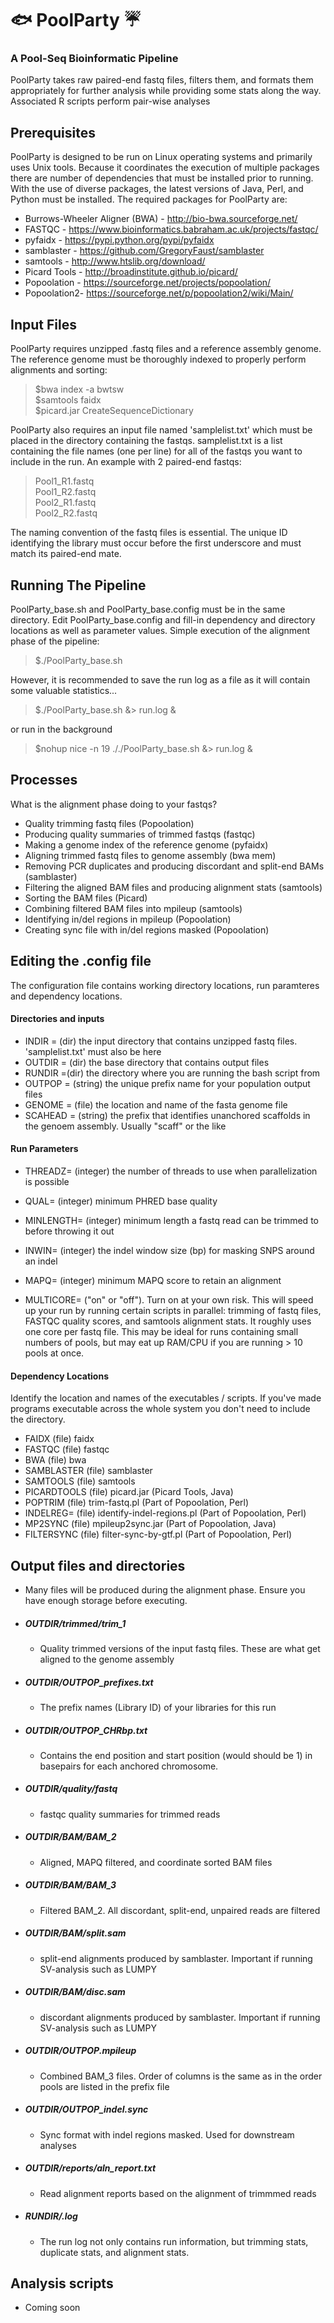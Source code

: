 # :fish: PoolParty :umbrella:

### A Pool-Seq Bioinformatic Pipeline

PoolParty takes raw paired-end fastq files, filters them, and formats them appropriately for further analysis while providing some stats along the way. Associated R scripts perform pair-wise analyses

## Prerequisites

PoolParty is designed to be run on Linux operating systems and primarily uses Unix tools. Because it coordinates the execution of multiple packages there are number of dependencies that must be installed prior to running. With the use of diverse packages, the latest versions of Java, Perl, and Python must be installed. The required packages for PoolParty are:

- Burrows-Wheeler Aligner (BWA) - http://bio-bwa.sourceforge.net/  
- FASTQC - https://www.bioinformatics.babraham.ac.uk/projects/fastqc/  
- pyfaidx - https://pypi.python.org/pypi/pyfaidx  
- samblaster - https://github.com/GregoryFaust/samblaster  
- samtools - http://www.htslib.org/download/  
- Picard Tools - http://broadinstitute.github.io/picard/  
- Popoolation - https://sourceforge.net/projects/popoolation/  
- Popoolation2- https://sourceforge.net/p/popoolation2/wiki/Main/  

## Input Files

PoolParty requires unzipped .fastq files and a reference assembly genome. The reference genome must be thoroughly indexed to properly perform alignments and sorting:

> $bwa index -a bwtsw  
> $samtools faidx  
> $picard.jar CreateSequenceDictionary  

PoolParty also requires an input file named 'samplelist.txt' which must be placed in the directory containing the fastqs. samplelist.txt is a list containing the file names (one per line) for all of the fastqs you want to include in the run. An example with 2 paired-end fastqs:

>Pool1_R1.fastq  
>Pool1_R2.fastq  
>Pool2_R1.fastq  
>Pool2_R2.fastq  

The naming convention of the fastq files is essential. The unique ID identifying the library must occur before the first underscore and must match its paired-end mate. 

## Running The Pipeline 

PoolParty_base.sh and PoolParty_base.config must be in the same directory. Edit PoolParty_base.config and fill-in dependency and directory locations as well as parameter values. Simple execution of the alignment phase of the pipeline:

> $./PoolParty_base.sh

However, it is recommended to save the run log as a file as it will contain some valuable statistics...

> $./PoolParty_base.sh &> run.log &

or run in the background 

> $nohup nice -n 19 ././PoolParty_base.sh &> run.log &

## Processes

What is the alignment phase doing to your fastqs? 

- Quality trimming fastq files (Popoolation)  
- Producing quality summaries of trimmed fastqs (fastqc)  
- Making a genome index of the reference genome (pyfaidx)  
- Aligning trimmed fastq files to genome assembly (bwa mem)  
- Removing PCR duplicates and producing discordant and split-end BAMs (samblaster)  
- Filtering the aligned BAM files and producing alignment stats (samtools)  
- Sorting the BAM files (Picard)  
- Combining filtered BAM files into mpileup (samtools)  
- Identifying in/del regions in mpileup (Popoolation)  
- Creating sync file with in/del regions masked (Popoolation)  

## Editing the .config file

The configuration file contains working directory locations, run paramteres and dependency locations.

#### Directories and inputs

- INDIR = (dir) the input directory that contains unzipped fastq files. 'samplelist.txt' must also be here  
- OUTDIR = (dir) the base directory that contains output files  
- RUNDIR =(dir) the directory where you are running the bash script from  
- OUTPOP = (string) the unique prefix name for your population output files  
- GENOME = (file) the location and name of the fasta genome file
- SCAHEAD = (string) the prefix that identifies unanchored scaffolds in the genoem assembly. Usually "scaff" or the like  

#### Run Parameters

- THREADZ= (integer) the number of threads to use when parallelization is possible  
- QUAL= (integer) minimum PHRED base quality  
- MINLENGTH= (integer) minimum length a fastq read can be trimmed to before throwing it out  
- INWIN= (integer) the indel window size (bp) for masking SNPS around an indel  
- MAPQ= (integer) minimum MAPQ score to retain an alignment  

- MULTICORE= ("on" or "off"). Turn on at your own risk. This will speed up your run by running certain scripts in parallel:
   trimming of fastq files, FASTQC quality scores, and samtools alignment stats. It roughly uses one core per fastq file. This may be      ideal for runs containing small numbers of pools, but may eat up RAM/CPU if you are running > 10 pools at once.  
   
#### Dependency Locations
Identify the location and names of the executables / scripts.  If you've made programs executable across the whole system you don't need to include the directory.

- FAIDX (file) faidx  
- FASTQC (file) fastqc  
- BWA (file) bwa  
- SAMBLASTER (file) samblaster  
- SAMTOOLS (file) samtools  
- PICARDTOOLS (file) picard.jar (Picard Tools, Java)  
- POPTRIM (file) trim-fastq.pl (Part of Popoolation, Perl)  
- INDELREG= (file) identify-indel-regions.pl (Part of Popoolation, Perl)  
- MP2SYNC (file) mpileup2sync.jar (Part of Popoolation, Java)  
- FILTERSYNC (file) filter-sync-by-gtf.pl (Part of Popoolation, Perl)  

## Output files and directories
- Many files will be produced during the alignment phase. Ensure you have enough storage before executing.

- ##### OUTDIR/trimmed/trim_1  
  - Quality trimmed versions of the input fastq files. These are what get aligned to the genome assembly 

- ##### OUTDIR/OUTPOP_prefixes.txt  
  - The prefix names (Library ID) of your libraries for this run 

- ##### OUTDIR/OUTPOP_CHRbp.txt  
  - Contains the end position and start position (would should be 1) in basepairs for each anchored chromosome.

- ##### OUTDIR/quality/fastq  
  - fastqc quality summaries for trimmed reads  

- ##### OUTDIR/BAM/BAM_2  
  - Aligned, MAPQ filtered, and coordinate sorted BAM files  

- ##### OUTDIR/BAM/BAM_3  
  - Filtered BAM_2. All discordant, split-end, unpaired reads are filtered   

- ##### OUTDIR/BAM/split.sam  
  - split-end alignments produced by samblaster. Important if running SV-analysis such as LUMPY

- ##### OUTDIR/BAM/disc.sam  
  - discordant alignments produced by samblaster. Important if running SV-analysis such as LUMPY  

- ##### OUTDIR/OUTPOP.mpileup  
  - Combined BAM_3 files. Order of columns is the same as in the order pools are listed in the prefix file  

- ##### OUTDIR/OUTPOP_indel.sync  
  - Sync format with indel regions masked. Used for downstream analyses  

- ##### OUTDIR/reports/aln_report.txt
  - Read alignment reports based on the alignment of trimmmed reads
  
- ##### RUNDIR/.log
  - The run log not only contains run information, but trimming stats, duplicate stats, and alignment stats.
    
 ## Analysis scripts

- Coming soon
